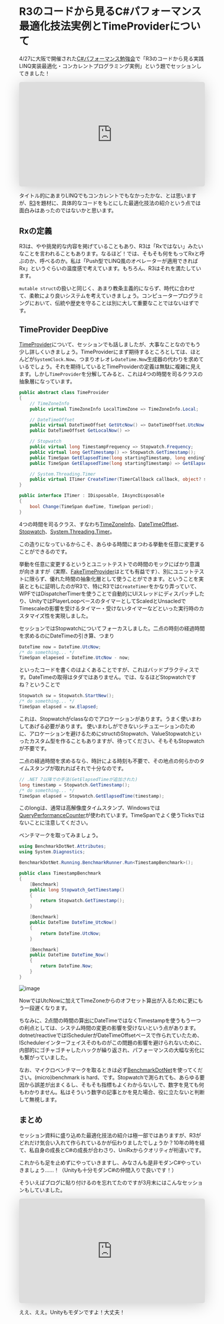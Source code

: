 # R3のコードから見るC#パフォーマンス最適化技法実例とTimeProviderについて

4/27に大阪で開催された[C#パフォーマンス勉強会](https://cs-reading.connpass.com/event/309714/)で「R3のコードから見る実践LINQ実装最適化・コンカレントプログラミング実例」という題でセッションしてきました！

<iframe class="speakerdeck-iframe" frameborder="0" src="https://speakerdeck.com/player/205627770b434599925567dbfeca229c" title="R3のコードから見る実践LINQ実装最適化・コンカレントプログラミング実例" allowfullscreen="true" style="border: 0px; background: padding-box padding-box rgba(0, 0, 0, 0.1); margin: 0px; padding: 0px; border-radius: 6px; box-shadow: rgba(0, 0, 0, 0.2) 0px 5px 40px; width: 100%; height: auto; aspect-ratio: 560 / 315;" data-ratio="1.7777777777777777"></iframe>

タイトル的にあまりLINQでもコンカレントでもなかったかな、とは思いますが、[R3](https://github.com/Cysharp/R3)を題材に、具体的なコードをもとにした最適化技法の紹介という点では面白みはあったのではないかと思います。

Rxの定義
---
R3は、やや挑発的な内容を掲げていることもあり、R3は「Rxではない」みたいなことを言われることもあります。なるほど！では、そもそも何をもってRxと呼ぶのか、呼べるのか。私は「Push型でLINQ風のオペレーターが適用できればRx」というぐらいの温度感で考えています。もちろん、R3はそれを満たしています。

`mutable struct`の扱いと同じく、あまり教条主義的にならず、時代に合わせて、柔軟により良いシステムを考えていきましょう。コンピュータープログラミングにおいて、伝統や歴史を守ることは別に大して重要なことではないはずです。

TimeProvider DeepDive
---
[TimeProvider](https://learn.microsoft.com/ja-jp/dotnet/api/system.timeprovider?view=net-8.0)について、セッションでも話しましたが、大事なことなのでもう少し詳しくいきましょう。TimeProviderにまず期待するところとしては、ほとんどが`SystemClock.Now`、つまりオレオレ`DateTime.Now`生成器の代わりを求めているでしょう。それを期待しているとTimeProviderの定義は無駄に複雑に見えます。しかし`TimeProvider`を分解してみると、これは4つの時間を司るクラスの抽象層になっています。

```csharp
public abstract class TimeProvider
{
    // TimeZoneInfo
    public virtual TimeZoneInfo LocalTimeZone => TimeZoneInfo.Local;

    // DateTimeOffset
    public virtual DateTimeOffset GetUtcNow() => DateTimeOffset.UtcNow;
    public DateTimeOffset GetLocalNow() =>

    // Stopwatch
    public virtual long TimestampFrequency => Stopwatch.Frequency;
    public virtual long GetTimestamp() => Stopwatch.GetTimestamp();
    public TimeSpan GetElapsedTime(long startingTimestamp, long endingTimestamp) => 
    public TimeSpan GetElapsedTime(long startingTimestamp) => GetElapsedTime(startingTimestamp, GetTimestamp());

    // System.Threading.Timer
    public virtual ITimer CreateTimer(TimerCallback callback, object? state, TimeSpan dueTime, TimeSpan period) =>
}

public interface ITimer : IDisposable, IAsyncDisposable
{
    bool Change(TimeSpan dueTime, TimeSpan period);
}
```

4つの時間を司るクラス、すなわち[TimeZoneInfo](https://learn.microsoft.com/ja-jp/dotnet/api/system.timezoneinfo?view=net-8.0)、[DateTimeOffset](https://learn.microsoft.com/ja-jp/dotnet/api/system.datetimeoffset?view=net-8.0)、[Stopwatch](https://learn.microsoft.com/ja-jp/dotnet/api/system.diagnostics.stopwatch?view=net-8.0)、[System.Threading.Timer](https://learn.microsoft.com/ja-jp/dotnet/api/system.threading.timer?view=net-8.0)。

この造りになっているからこそ、あらゆる時間にまつわる挙動を任意に変更することができるのです。

挙動を任意に変更するというとユニットテストでの時間のモックにばかり意識が向きますが（実際、[FakeTimeProvider](https://learn.microsoft.com/ja-jp/dotnet/api/microsoft.extensions.time.testing.faketimeprovider?view=net-8.0)はとても有益です）、別にユニットテストに限らず、優れた時間の抽象化層として使うことができます。ということを実装とともに証明したのがR3で、特にR3では`CreateTimer`をかなり弄っていて、WPFではDispatcherTimerを使うことで自動的にUIスレッドにディスパッチしたり、UnityではPlayerLoopベースのタイマーとしてScaledとUnsacledでTimescaleの影響を受けるタイマー・受けないタイマーなどといった実行時のカスタマイズ性を実現しました。

セッションではStopwatchについてフォーカスしました。二点の時刻の経過時間を求めるのにDateTimeの引き算、つまり

```csharp
DateTime now = DateTime.UtcNow;
/* do something... */
TimeSpan elapesed = DateTime.UtcNow - now;
```

といったコードを書くのはよくあることですが、これはバッドプラクティスです。DateTimeの取得はタダではありません。では、なるほどStopwatchですね？ということで

```csharp
Stopwatch sw = Stopwatch.StartNew();
/* do something... */
TimeSpan elapsed = sw.Elapsed;
```

これは、Stopwatchがclassなのでアロケーションがあります。うまく使いまわしてあげる必要があります。
使いまわしができないシチュエーションのために、アロケーションを避けるためにstructのStopwatch、ValueStopwatchといったカスタム型を作ることもありますが、待ってください、そもそもStopwatchが不要です。

二点の経過時間を求めるなら、時計による時刻も不要で、その地点の何らかのタイムスタンプが取れればそれで十分なのです。

```csharp
// .NET 7以降での手法(GetElapsedTimeが追加された)
long timestamp = Stopwatch.GetTimestamp();
/* do something... */
TimeSpan elapsed = Stopwatch.GetElapsedTime(timestamp);
```

このlongは、通常は高解像度タイムスタンプ、Windowsでは[QueryPerformanceCounter](https://learn.microsoft.com/ja-jp/windows/win32/sysinfo/acquiring-high-resolution-time-stamps)が使われています。TimeSpanでよく使うTicksではないことに注意してください。

ベンチマークを取ってみましょう。

```csharp
using BenchmarkDotNet.Attributes;
using System.Diagnostics;

BenchmarkDotNet.Running.BenchmarkRunner.Run<TimestampBenchmark>();

public class TimestampBenchmark
{
    [Benchmark]
    public long Stopwatch_GetTimestamp()
    {
        return Stopwatch.GetTimestamp();
    }

    [Benchmark]
    public DateTime DateTime_UtcNow()
    {
        return DateTime.UtcNow;
    }

    [Benchmark]
    public DateTime DateTime_Now()
    {
        return DateTime.Now;
    }
}
```

![image](https://github.com/Cysharp/R3/assets/46207/75122cc7-c303-493f-bc78-40388529cf60)

NowではUtcNowに加えてTimeZoneからのオフセット算出が入るために更にもう一段遅くなります。

ちなみに、2点間の時間の算出にDateTimeではなくTimestampを使うもう一つの利点としては、システム時間の変更の影響を受けないという点があります。dotnet/reactiveではISchedulerがDateTimeOffsetベースで作られていたため、ISchedulerインターフェイスそのものがこの問題の影響を避けられないために、内部的にゴチャゴチャしたハックが繰り返され、パフォーマンスの大幅な劣化にも繋がっていました。

なお、マイクロベンチマークを取るときは必ず[BenchmarkDotNet](https://github.com/dotnet/BenchmarkDotNet)を使ってください。(micro)benchmark is hard、です。Stopwatchで測られても、あらゆる要因から誤差が出まくるし、そもそも指標もよくわからないしで、数字を見ても何もわかりません。私はそういう数字の記事とかを見た場合、役に立たないと判断して無視します。

まとめ
---
セッション資料に盛り込めた最適化技法の紹介は極一部ではありますが、R3がどれだけ気合い入れて作られているかが伝わりましたでしょうか？10年の時を経て、私自身の成長とC#の成長が合わさり、UniRxからクオリティが桁違いです。

これからも足を止めずにやっていきますし、みなさんも是非モダンC#やっていきましょう……！（Unityも十分モダンC#の仲間入りで良いです！）

そういえばブログに貼り付けるのを忘れてたのですが3月末にはこんなセッションもしていました。

<iframe class="speakerdeck-iframe" frameborder="0" src="https://speakerdeck.com/player/c5a8898ac7c4464584068b0ee3180e94" title=".NETの非同期戦略とUnityとの相互運用" allowfullscreen="true" style="border: 0px; background: padding-box padding-box rgba(0, 0, 0, 0.1); margin: 0px; padding: 0px; border-radius: 6px; box-shadow: rgba(0, 0, 0, 0.2) 0px 5px 40px; width: 100%; height: auto; aspect-ratio: 560 / 315;" data-ratio="1.7777777777777777"></iframe>

ええ、ええ。Unityもモダンですよ！大丈夫！